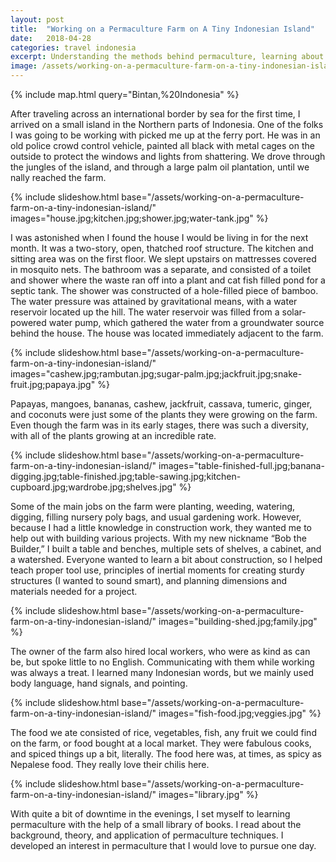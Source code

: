 ```yaml
---
layout: post
title:  "Working on a Permaculture Farm on A Tiny Indonesian Island"
date:   2018-04-28
categories: travel indonesia
excerpt: Understanding the methods behind permaculture, learning about all sorts of tropical plants, and helping take down the monoculture industry.
image: /assets/working-on-a-permaculture-farm-on-a-tiny-indonesian-island/cover.jpg
---
```


{% include map.html query="Bintan,%20Indonesia" %}

After traveling across an international border by sea for the first time, I arrived on a small island in the Northern parts of Indonesia. One of the folks I was going to be working with picked me up at the ferry port. He was in an old police crowd control vehicle, painted all black with metal cages on the outside to protect the windows and lights from shattering. We drove through the jungles of the island, and through a large palm oil plantation, until we nally reached the farm.

{% include slideshow.html base="/assets/working-on-a-permaculture-farm-on-a-tiny-indonesian-island/" images="house.jpg;kitchen.jpg;shower.jpg;water-tank.jpg" %}

I was astonished when I found the house I would be living in for the next month. It was a two-story, open, thatched roof structure. The kitchen and sitting area was on the first floor. We slept upstairs on mattresses covered in mosquito nets. The bathroom was a separate, and consisted of a toilet and shower where the waste ran off into a plant and cat fish filled pond for a septic tank. The shower was constructed of a hole-filled piece of bamboo. The water pressure was attained by gravitational means, with a water reservoir located up the hill. The water reservoir was filled from a solar-powered water pump, which gathered the water from a groundwater source behind the house. The house was located immediately adjacent to the farm.

{% include slideshow.html base="/assets/working-on-a-permaculture-farm-on-a-tiny-indonesian-island/" images="cashew.jpg;rambutan.jpg;sugar-palm.jpg;jackfruit.jpg;snake-fruit.jpg;papaya.jpg" %}

Papayas, mangoes, bananas, cashew, jackfruit, cassava, tumeric, ginger, and coconuts were just some of the plants they were growing on the farm. Even though the farm was in its early stages, there was such a diversity, with all of the plants growing at an incredible rate.

{% include slideshow.html base="/assets/working-on-a-permaculture-farm-on-a-tiny-indonesian-island/" images="table-finished-full.jpg;banana-digging.jpg;table-finished.jpg;table-sawing.jpg;kitchen-cupboard.jpg;wardrobe.jpg;shelves.jpg" %}

Some of the main jobs on the farm were planting, weeding, watering, digging, filling nursery poly bags, and usual gardening work. However, because I had a little knowledge in construction work, they wanted me to help out with building various projects. With my new nickname “Bob the Builder,” I built a table and benches, multiple sets of shelves, a cabinet, and a watershed. Everyone wanted to learn a bit about construction, so I helped teach proper tool use, principles of inertial moments for creating sturdy structures (I wanted to sound smart), and planning dimensions and materials needed for a project.

{% include slideshow.html base="/assets/working-on-a-permaculture-farm-on-a-tiny-indonesian-island/" images="building-shed.jpg;family.jpg" %}

The owner of the farm also hired local workers, who were as kind as can be, but spoke little to no English. Communicating with them while working was always a treat. I learned many Indonesian words, but we mainly used body language, hand signals, and pointing.

{% include slideshow.html base="/assets/working-on-a-permaculture-farm-on-a-tiny-indonesian-island/" images="fish-food.jpg;veggies.jpg" %}

The food we ate consisted of rice, vegetables, fish, any fruit we could find on the farm, or food bought at a local market. They were fabulous cooks, and spiced things up a bit, literally. The food here was, at times, as spicy as Nepalese food. They really love their chilis here.

{% include slideshow.html base="/assets/working-on-a-permaculture-farm-on-a-tiny-indonesian-island/" images="library.jpg" %}

With quite a bit of downtime in the evenings, I set myself to learning permaculture with the help of a small library of books. I read about the background, theory, and application of permaculture techniques. I developed an interest in permaculture that I would love to pursue one day.